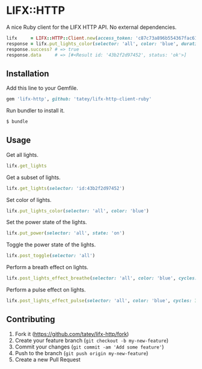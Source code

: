 # LIFX::HTTP

A nice Ruby client for the LIFX HTTP API. No external dependencies.

``` ruby
lifx     = LIFX::HTTP::Client.new(access_token: 'c87c73a896b554367fac61f71dd3656af8d93a525a4e87df5952c6078a89d192')
response = lifx.put_lights_color(selector: 'all', color: 'blue', duration: 3)
response.success? # => true
response.data     # => [#<Result id: '43b2f2d97452', status: 'ok'>]
```

## Installation

Add this line to your Gemfile.

``` ruby
gem 'lifx-http', github: 'tatey/lifx-http-client-ruby'
```

Run bundler to install it.

``` sh
$ bundle
```

## Usage

Get all lights.

``` ruby
lifx.get_lights
```

Get a subset of lights.

``` ruby
lifx.get_lights(selector: 'id:43b2f2d97452')
```

Set color of lights.

``` ruby
lifx.put_lights_color(selector: 'all', color: 'blue')
```

Set the power state of the lights.

``` ruby
lifx.put_power(selector: 'all', state: 'on')
```

Toggle the power state of the lights.

``` ruby
lifx.post_toggle(selector: 'all')
```

Perform a breath effect on lights.

``` ruby
lifx.post_lights_effect_breathe(selector: 'all', color: 'blue', cycles: 3)
```

Perform a pulse effect on lights.

``` ruby
lifx.post_lights_effect_pulse(selector: 'all', color: 'blue', cycles: 3)
```

## Contributing

1. Fork it (https://github.com/tatey/lifx-http/fork)
2. Create your feature branch (`git checkout -b my-new-feature`)
3. Commit your changes (`git commit -am 'Add some feature'`)
4. Push to the branch (`git push origin my-new-feature`)
5. Create a new Pull Request
